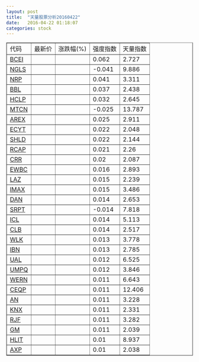 ```yaml
---
layout: post
title:  "天量股票分析20160422"
date:   2016-04-22 01:18:07
categories: stock
---
```

<script type="text/javascript">
var stockList = []
stockList.push('gb_bcei');
stockList.push('gb_ngls');
stockList.push('gb_nrp');
stockList.push('gb_bbl');
stockList.push('gb_hclp');
stockList.push('gb_mtcn');
stockList.push('gb_arex');
stockList.push('gb_ecyt');
stockList.push('gb_shld');
stockList.push('gb_rcap');
stockList.push('gb_crr');
stockList.push('gb_ewbc');
stockList.push('gb_laz');
stockList.push('gb_imax');
stockList.push('gb_dan');
stockList.push('gb_srpt');
stockList.push('gb_icl');
stockList.push('gb_clb');
stockList.push('gb_wlk');
stockList.push('gb_ibn');
stockList.push('gb_ual');
stockList.push('gb_umpq');
stockList.push('gb_wern');
stockList.push('gb_ceqp');
stockList.push('gb_an');
stockList.push('gb_knx');
stockList.push('gb_rjf');
stockList.push('gb_gm');
stockList.push('gb_hlit');
stockList.push('gb_axp');
</script>

<table border="1">
 <tr>
  <td>代码</td>
  <td>最新价</td>
  <td>涨跌幅(%)</td>
 <td>强度指数</td>
 <td>天量指数</td>
</tr>
  <tr id="bcei"><td><a href="http://stock.finance.sina.com.cn/usstock/quotes/BCEI.html" target="_blank">BCEI</a></td><td></td><td></td><td>0.062</td><td>2.727</td></tr>
  <tr id="ngls"><td><a href="http://stock.finance.sina.com.cn/usstock/quotes/NGLS.html" target="_blank">NGLS</a></td><td></td><td></td><td>-0.041</td><td>9.886</td></tr>
  <tr id="nrp"><td><a href="http://stock.finance.sina.com.cn/usstock/quotes/NRP.html" target="_blank">NRP</a></td><td></td><td></td><td>0.041</td><td>3.311</td></tr>
  <tr id="bbl"><td><a href="http://stock.finance.sina.com.cn/usstock/quotes/BBL.html" target="_blank">BBL</a></td><td></td><td></td><td>0.037</td><td>2.438</td></tr>
  <tr id="hclp"><td><a href="http://stock.finance.sina.com.cn/usstock/quotes/HCLP.html" target="_blank">HCLP</a></td><td></td><td></td><td>0.032</td><td>2.645</td></tr>
  <tr id="mtcn"><td><a href="http://stock.finance.sina.com.cn/usstock/quotes/MTCN.html" target="_blank">MTCN</a></td><td></td><td></td><td>-0.025</td><td>13.787</td></tr>
  <tr id="arex"><td><a href="http://stock.finance.sina.com.cn/usstock/quotes/AREX.html" target="_blank">AREX</a></td><td></td><td></td><td>0.025</td><td>2.911</td></tr>
  <tr id="ecyt"><td><a href="http://stock.finance.sina.com.cn/usstock/quotes/ECYT.html" target="_blank">ECYT</a></td><td></td><td></td><td>0.022</td><td>2.048</td></tr>
  <tr id="shld"><td><a href="http://stock.finance.sina.com.cn/usstock/quotes/SHLD.html" target="_blank">SHLD</a></td><td></td><td></td><td>0.022</td><td>2.144</td></tr>
  <tr id="rcap"><td><a href="http://stock.finance.sina.com.cn/usstock/quotes/RCAP.html" target="_blank">RCAP</a></td><td></td><td></td><td>0.021</td><td>2.26</td></tr>
  <tr id="crr"><td><a href="http://stock.finance.sina.com.cn/usstock/quotes/CRR.html" target="_blank">CRR</a></td><td></td><td></td><td>0.02</td><td>2.087</td></tr>
  <tr id="ewbc"><td><a href="http://stock.finance.sina.com.cn/usstock/quotes/EWBC.html" target="_blank">EWBC</a></td><td></td><td></td><td>0.016</td><td>2.893</td></tr>
  <tr id="laz"><td><a href="http://stock.finance.sina.com.cn/usstock/quotes/LAZ.html" target="_blank">LAZ</a></td><td></td><td></td><td>0.015</td><td>2.239</td></tr>
  <tr id="imax"><td><a href="http://stock.finance.sina.com.cn/usstock/quotes/IMAX.html" target="_blank">IMAX</a></td><td></td><td></td><td>0.015</td><td>3.486</td></tr>
  <tr id="dan"><td><a href="http://stock.finance.sina.com.cn/usstock/quotes/DAN.html" target="_blank">DAN</a></td><td></td><td></td><td>0.014</td><td>2.653</td></tr>
  <tr id="srpt"><td><a href="http://stock.finance.sina.com.cn/usstock/quotes/SRPT.html" target="_blank">SRPT</a></td><td></td><td></td><td>-0.014</td><td>7.818</td></tr>
  <tr id="icl"><td><a href="http://stock.finance.sina.com.cn/usstock/quotes/ICL.html" target="_blank">ICL</a></td><td></td><td></td><td>0.014</td><td>5.113</td></tr>
  <tr id="clb"><td><a href="http://stock.finance.sina.com.cn/usstock/quotes/CLB.html" target="_blank">CLB</a></td><td></td><td></td><td>0.014</td><td>2.517</td></tr>
  <tr id="wlk"><td><a href="http://stock.finance.sina.com.cn/usstock/quotes/WLK.html" target="_blank">WLK</a></td><td></td><td></td><td>0.013</td><td>3.778</td></tr>
  <tr id="ibn"><td><a href="http://stock.finance.sina.com.cn/usstock/quotes/IBN.html" target="_blank">IBN</a></td><td></td><td></td><td>0.013</td><td>2.785</td></tr>
  <tr id="ual"><td><a href="http://stock.finance.sina.com.cn/usstock/quotes/UAL.html" target="_blank">UAL</a></td><td></td><td></td><td>0.012</td><td>6.525</td></tr>
  <tr id="umpq"><td><a href="http://stock.finance.sina.com.cn/usstock/quotes/UMPQ.html" target="_blank">UMPQ</a></td><td></td><td></td><td>0.012</td><td>3.846</td></tr>
  <tr id="wern"><td><a href="http://stock.finance.sina.com.cn/usstock/quotes/WERN.html" target="_blank">WERN</a></td><td></td><td></td><td>0.011</td><td>6.643</td></tr>
  <tr id="ceqp"><td><a href="http://stock.finance.sina.com.cn/usstock/quotes/CEQP.html" target="_blank">CEQP</a></td><td></td><td></td><td>0.011</td><td>12.406</td></tr>
  <tr id="an"><td><a href="http://stock.finance.sina.com.cn/usstock/quotes/AN.html" target="_blank">AN</a></td><td></td><td></td><td>0.011</td><td>3.228</td></tr>
  <tr id="knx"><td><a href="http://stock.finance.sina.com.cn/usstock/quotes/KNX.html" target="_blank">KNX</a></td><td></td><td></td><td>0.011</td><td>2.331</td></tr>
  <tr id="rjf"><td><a href="http://stock.finance.sina.com.cn/usstock/quotes/RJF.html" target="_blank">RJF</a></td><td></td><td></td><td>0.011</td><td>3.282</td></tr>
  <tr id="gm"><td><a href="http://stock.finance.sina.com.cn/usstock/quotes/GM.html" target="_blank">GM</a></td><td></td><td></td><td>0.011</td><td>2.039</td></tr>
  <tr id="hlit"><td><a href="http://stock.finance.sina.com.cn/usstock/quotes/HLIT.html" target="_blank">HLIT</a></td><td></td><td></td><td>0.01</td><td>8.937</td></tr>
  <tr id="axp"><td><a href="http://stock.finance.sina.com.cn/usstock/quotes/AXP.html" target="_blank">AXP</a></td><td></td><td></td><td>0.01</td><td>2.038</td></tr>
</table>
